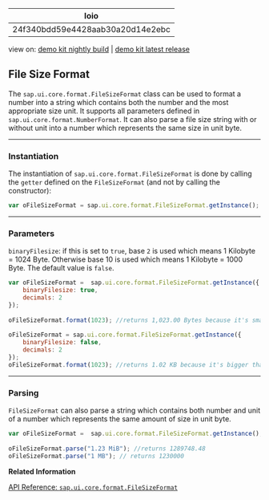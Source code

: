 <!-- loio24f340bdd59e4428aab30a20d14e2ebc -->

| loio |
| -----|
| 24f340bdd59e4428aab30a20d14e2ebc |

<div id="loio">

view on: [demo kit nightly build](https://openui5nightly.hana.ondemand.com/topic/24f340bdd59e4428aab30a20d14e2ebc) | [demo kit latest release](https://sdk.openui5.org/topic/24f340bdd59e4428aab30a20d14e2ebc)</div>

## File Size Format

The `sap.ui.core.format.FileSizeFormat` class can be used to format a number into a string which contains both the number and the most appropriate size unit. It supports all parameters defined in `sap.ui.core.format.NumberFormat`. It can also parse a file size string with or without unit into a number which represents the same size in unit byte.

***

### Instantiation

The instantiation of `sap.ui.core.format.FileSizeFormat` is done by calling the `getter` defined on the `FileSizeFormat` \(and not by calling the constructor\):

```js
var oFileSizeFormat = sap.ui.core.format.FileSizeFormat.getInstance();
```

***

### Parameters

`binaryFilesize`: if this is set to `true`, base `2` is used which means 1 Kilobyte = 1024 Byte. Otherwise base 10 is used which means 1 Kilobyte = 1000 Byte. The default value is `false`.

```js
var oFileSizeFormat =  sap.ui.core.format.FileSizeFormat.getInstance({
    binaryFilesize: true,
    decimals: 2
});
 
oFileSizeFormat.format(1023); //returns 1,023.00 Bytes because it's smaller than 1 KB (1024 Bytes)
 
oFileSizeFormat = sap.ui.core.format.FileSizeFormat.getInstance({
    binaryFilesize: false,
    decimals: 2
});
oFileSizeFormat.format(1023); //returns 1.02 KB because it's bigger than 1 KB (1000 Bytes)
```

***

### Parsing

`FileSizeFormat` can also parse a string which contains both number and unit of a number which represents the same amount of size in unit byte.

```js
var oFileSizeFormat =  sap.ui.core.format.FileSizeFormat.getInstance();
 
oFileSizeFormat.parse("1.23 MiB"); //returns 1289748.48
oFileSizeFormat.parse("1 MB"); // returns 1230000
```

**Related Information**  


[API Reference: `sap.ui.core.format.FileSizeFormat`](https://sdk.openui5.org/api/sap.ui.core.format.FileSizeFormat)

